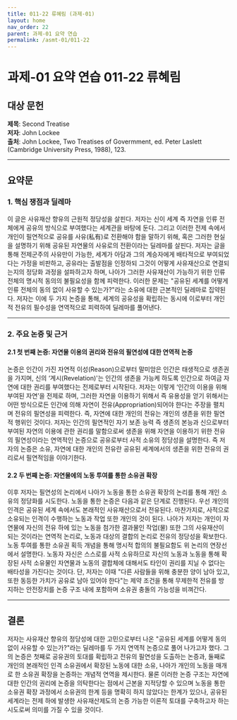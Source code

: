 ```yaml
---
title: 011-22 류혜림 (과제-01)
layout: home
nav_order: 22
parent: 과제-01 요약 연습
permalink: /asmt-01/011-22
---
```


# 과제-01 요약 연습 011-22 류혜림 

## 대상 문헌  
**제목**: Second Treatise  
**저자**: John Lockee  
**출처**: John Lockee, Two Treatises of Govermment, ed. Peter Laslett (Cambridge University Press, 1988), 123.  

---

## 요약문  

### 1. 핵심 쟁점과 딜레마  
이 글은 사유재산 향유의 근원적 정당성을 살핀다. 저자는 신이 세계 즉 자연을 인류 전체에게 공유의 방식으로 부여했다는 세계관을 바탕에 둔다. 그리고 이러한 전제 속에서 개인이 필연적으로 공유를 사유(私有)로 전환해야 함을 말하기 위해, 혹은 그러한 현실을 설명하기 위해 공유된 자연물의 사유로의 전환이라는 딜레마를 살핀다. 저자는 글을 통해 전제군주의 사유만이 가능한, 세계가 아담과 그의 계승자에게 배타적으로 부여되었다는 가정을 비판하고, 공유라는 출발점을 인정하되 그것이 어떻게 사유재산으로 연결되는지의 정당화 과정을 설파하고자 하며, 나아가 그러한 사유재산이 가능하기 위한 인류 전체의 명시적 동의의 불필요성을 함께 피력한다. 이러한 문제는 "공유된 세계를 어떻게 인류 전체의 동의 없이 사유할 수 있는가?"라는 소유에 대한 근본적인 딜레마로 집약된다. 저자는 이에 두 가지 논증을 통해, 세계의 공유성을 확립하는 동시에 이로부터 개인적 전유의 필수성을 연역적으로 피력하여 딜레마를 풀어낸다.    

---

### 2. 주요 논증 및 근거  

#### 2.1 첫 번째 논증: 자연물 이용의 권리와 전유의 필연성에 대한 연역적 논증  
논증은 인간이 가진 자연적 이성(Reason)으로부터 말미암은 인간은 태생적으로 생존권을 가지며, 신의 ‘계시(Revelation)'는 인간의 생존을 가능케 하도록 인간으로 하여금 자연에 대한 권리를 부여했다는 전제로부터 시작된다. 저자는 이렇게 ‘인간의 이용을 위해 부여된 자연’을 전제로 하며, 그러한 자연을 이용하기 위해서 즉 유용성을 얻기 위해서는 어떤 방식으로든 인간에 의해 자연이 전유(Appropriation)되어야 한다는 주장을 펼치며 전유의 필연성을 피력한다. 즉, 자연에 대한 개인의 전유는 개인의 생존을 위한 필연적 행위인 것이다. 저자는 인간의 필연적인 자기 보존 능력 즉 생존의 본능과 신으로부터 부여된 자연의 이용에 관한 권리를 말함으로써 생존을 위해 자연을 이용하기 위한 전유의 필연성이라는 연역적인 논증으로 공유로부터 사적 소유의 정당성을 설명한다. 즉 저자의 논증은 소유, 자연에 대한 개인의 전유란 공유된 세계에서의 생존을 위한 전유의 권리로서 필연적임을 이야기한다.  

#### 2.2 두 번째 논증: 자연물에의 노동 투여를 통한 소유권 확장  
이후 저자는 필연성의 논리에서 나아가 노동을 통한 소유권 확장의 논리를 통해 개인 소유의 정당화를 시도한다. 노동을 통한 논증은 다음과 같은 단계로 진행된다. 우선 개인의 인격은 공유된 세계 속에서도 본래적인 사유재산으로서 전유된다. 마찬가지로, 사적으로 소유되는 인격이 수행하는 노동과 작업 또한 개인의 것이 된다. 나아가 저자는 개인이 자연물에 자신의 전유 하에 있는 노동을 첨가한 결과물인 작업(물) 또한 그의 사유재산이 되는 것이라는 연역적 논리로, 노동과 대상의 결합의 논리로 전유의 정당성을 확보한다. 노동 투여를 통한 소유권 획득 개념을 통해 명시적 합의의 불필요함도 위 논리의 연장선에서 설명한다. 노동자 자신은 스스로를 사적 소유하므로 자신의 노동과 노동을 통해 확장된 사적 소유물인 자연물과 노동의 결합체에 대해서도 타인이 권리를 지닐 수 없다는 배타성을 가진다는 것이다. 단, 저자는 이때 "다른 사람들을 위해 충분한 양이 남아 있고, 또한 동등한 가치가 공유로 남아 있어야 한다"는 제약 조건을 통해 무제한적 전유를 방지하는 안전장치를 논증 구조 내에 포함하며 소유권 충돌의 가능성을 비껴간다.  

---

## 결론  
저자는 사유재산 향유의 정당성에 대한 고민으로부터 나온 "공유된 세계를 어떻게 동의 없이 사유할 수 있는가?"라는 딜레마를 두 가지 연역적 논증으로 풀어 나가고자 했다. 그의 논증은 첫째로 공유권의 토대를 확립하고 전유의 필연성을 도출하는 논증과, 둘째로 개인의 본래적인 인격 소유권에서 확장된 노동에 대한 소유, 나아가 개인의 노동을 매개로 한 소유권 확장을 논증하는 개념적 연역을 제시한다. 물론 이러한 논증 구조는 자연에 대한 인간의 권리에 논증을 의탁한다는 점에서 근본을 지적당할 수 있으며 노동을 통한 소유권 확장 과정에서 소유권의 한계 등을 명확히 하지 않았다는 한계가 있으나, 공유된 세계라는 전제 하에 발생한 사유재산제도의 논증 가능한 이론적 토대를 구축하고자 하는 시도로써 의미를 가질 수 있을 것이다.